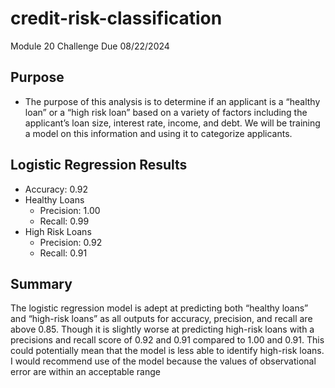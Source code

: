 # credit-risk-classification
Module 20 Challenge Due 08/22/2024
## Purpose
- The purpose of this analysis is to determine if an applicant is a “healthy loan” or a “high risk loan” based on a variety of factors including the applicant’s loan size, interest rate, income, and debt. We will be training a model on this information and using it to categorize applicants.
## Logistic Regression Results
- Accuracy: 0.92
- Healthy Loans
     - Precision: 1.00
     - Recall: 0.99
- High Risk Loans
     - Precision: 0.92
     - Recall: 0.91
## Summary
The logistic regression model is adept at predicting both “healthy loans” and “high-risk loans” as all outputs for accuracy, precision, and recall are above 0.85. Though it is slightly worse at predicting high-risk loans with a precisions and recall score of 0.92 and 0.91 compared to 1.00 and 0.91. This could potentially mean that the model is less able to identify high-risk loans.
I would recommend use of the model because the values of observational error are within an acceptable range
